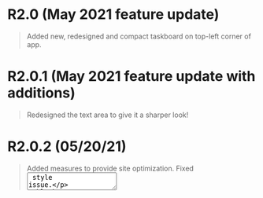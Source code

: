 # R2.0 (May 2021 feature update)
> Added new, redesigned and compact taskboard on top-left corner of app.

# R2.0.1 (May 2021 feature update with additions)
> Redesigned the text area to give it a sharper look!

# R2.0.2 (05/20/21)
> Added measures to provide site optimization.
> Fixed <textarea> style issue.
